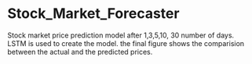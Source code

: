 # Stock_Market_Forecaster
Stock market price prediction model after 1,3,5,10, 30  number of days.
LSTM is used to create the model.
the final figure shows the comparision between the actual and the predicted prices.
